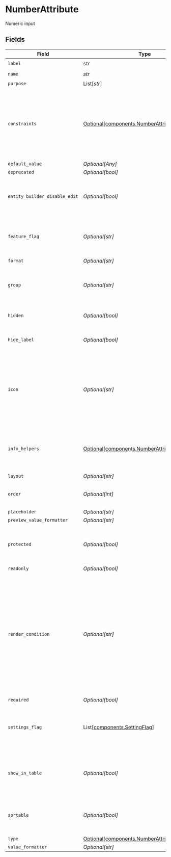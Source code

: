 # NumberAttribute

Numeric input


## Fields

| Field                                                                                                                                                                                                                                         | Type                                                                                                                                                                                                                                          | Required                                                                                                                                                                                                                                      | Description                                                                                                                                                                                                                                   | Example                                                                                                                                                                                                                                       |
| --------------------------------------------------------------------------------------------------------------------------------------------------------------------------------------------------------------------------------------------- | --------------------------------------------------------------------------------------------------------------------------------------------------------------------------------------------------------------------------------------------- | --------------------------------------------------------------------------------------------------------------------------------------------------------------------------------------------------------------------------------------------- | --------------------------------------------------------------------------------------------------------------------------------------------------------------------------------------------------------------------------------------------- | --------------------------------------------------------------------------------------------------------------------------------------------------------------------------------------------------------------------------------------------- |
| `label`                                                                                                                                                                                                                                       | *str*                                                                                                                                                                                                                                         | :heavy_check_mark:                                                                                                                                                                                                                            | N/A                                                                                                                                                                                                                                           |                                                                                                                                                                                                                                               |
| `name`                                                                                                                                                                                                                                        | *str*                                                                                                                                                                                                                                         | :heavy_check_mark:                                                                                                                                                                                                                            | N/A                                                                                                                                                                                                                                           |                                                                                                                                                                                                                                               |
| `purpose`                                                                                                                                                                                                                                     | List[*str*]                                                                                                                                                                                                                                   | :heavy_minus_sign:                                                                                                                                                                                                                            | N/A                                                                                                                                                                                                                                           |                                                                                                                                                                                                                                               |
| `constraints`                                                                                                                                                                                                                                 | [Optional[components.NumberAttributeConstraints]](../../models/components/numberattributeconstraints.md)                                                                                                                                      | :heavy_minus_sign:                                                                                                                                                                                                                            | A set of constraints applicable to the attribute.<br/>These constraints should and will be enforced by the attribute renderer.<br/>                                                                                                           | {<br/>"disablePast": true<br/>}                                                                                                                                                                                                               |
| `default_value`                                                                                                                                                                                                                               | *Optional[Any]*                                                                                                                                                                                                                               | :heavy_minus_sign:                                                                                                                                                                                                                            | N/A                                                                                                                                                                                                                                           |                                                                                                                                                                                                                                               |
| `deprecated`                                                                                                                                                                                                                                  | *Optional[bool]*                                                                                                                                                                                                                              | :heavy_minus_sign:                                                                                                                                                                                                                            | N/A                                                                                                                                                                                                                                           |                                                                                                                                                                                                                                               |
| `entity_builder_disable_edit`                                                                                                                                                                                                                 | *Optional[bool]*                                                                                                                                                                                                                              | :heavy_minus_sign:                                                                                                                                                                                                                            | Setting to `true` disables editing the attribute on the entity builder UI                                                                                                                                                                     |                                                                                                                                                                                                                                               |
| `feature_flag`                                                                                                                                                                                                                                | *Optional[str]*                                                                                                                                                                                                                               | :heavy_minus_sign:                                                                                                                                                                                                                            | This attribute should only be active when the feature flag is enabled                                                                                                                                                                         | FF_MY_FEATURE_FLAG                                                                                                                                                                                                                            |
| `format`                                                                                                                                                                                                                                      | *Optional[str]*                                                                                                                                                                                                                               | :heavy_minus_sign:                                                                                                                                                                                                                            | N/A                                                                                                                                                                                                                                           |                                                                                                                                                                                                                                               |
| `group`                                                                                                                                                                                                                                       | *Optional[str]*                                                                                                                                                                                                                               | :heavy_minus_sign:                                                                                                                                                                                                                            | Which group the attribute should appear in. Accepts group ID or group name                                                                                                                                                                    |                                                                                                                                                                                                                                               |
| `hidden`                                                                                                                                                                                                                                      | *Optional[bool]*                                                                                                                                                                                                                              | :heavy_minus_sign:                                                                                                                                                                                                                            | Do not render attribute in entity views                                                                                                                                                                                                       |                                                                                                                                                                                                                                               |
| `hide_label`                                                                                                                                                                                                                                  | *Optional[bool]*                                                                                                                                                                                                                              | :heavy_minus_sign:                                                                                                                                                                                                                            | When set to true, will hide the label of the field.                                                                                                                                                                                           |                                                                                                                                                                                                                                               |
| `icon`                                                                                                                                                                                                                                        | *Optional[str]*                                                                                                                                                                                                                               | :heavy_minus_sign:                                                                                                                                                                                                                            | Code name of the icon to used to represent this attribute.<br/>The value must be a valid @epilot/base-elements Icon name<br/>                                                                                                                 |                                                                                                                                                                                                                                               |
| `info_helpers`                                                                                                                                                                                                                                | [Optional[components.NumberAttributeInfoHelpers]](../../models/components/numberattributeinfohelpers.md)                                                                                                                                      | :heavy_minus_sign:                                                                                                                                                                                                                            | A set of configurations meant to document and assist the user in filling the attribute.                                                                                                                                                       |                                                                                                                                                                                                                                               |
| `layout`                                                                                                                                                                                                                                      | *Optional[str]*                                                                                                                                                                                                                               | :heavy_minus_sign:                                                                                                                                                                                                                            | N/A                                                                                                                                                                                                                                           | full_width                                                                                                                                                                                                                                    |
| `order`                                                                                                                                                                                                                                       | *Optional[int]*                                                                                                                                                                                                                               | :heavy_minus_sign:                                                                                                                                                                                                                            | Attribute sort order (ascending) in group                                                                                                                                                                                                     | 0                                                                                                                                                                                                                                             |
| `placeholder`                                                                                                                                                                                                                                 | *Optional[str]*                                                                                                                                                                                                                               | :heavy_minus_sign:                                                                                                                                                                                                                            | N/A                                                                                                                                                                                                                                           |                                                                                                                                                                                                                                               |
| `preview_value_formatter`                                                                                                                                                                                                                     | *Optional[str]*                                                                                                                                                                                                                               | :heavy_minus_sign:                                                                                                                                                                                                                            | N/A                                                                                                                                                                                                                                           |                                                                                                                                                                                                                                               |
| `protected`                                                                                                                                                                                                                                   | *Optional[bool]*                                                                                                                                                                                                                              | :heavy_minus_sign:                                                                                                                                                                                                                            | Setting to `true` prevents the attribute from being modified / deleted                                                                                                                                                                        |                                                                                                                                                                                                                                               |
| `readonly`                                                                                                                                                                                                                                    | *Optional[bool]*                                                                                                                                                                                                                              | :heavy_minus_sign:                                                                                                                                                                                                                            | N/A                                                                                                                                                                                                                                           |                                                                                                                                                                                                                                               |
| `render_condition`                                                                                                                                                                                                                            | *Optional[str]*                                                                                                                                                                                                                               | :heavy_minus_sign:                                                                                                                                                                                                                            | Defines the conditional rendering expression for showing this field.<br/>When a valid expression is parsed, their evaluation defines the visibility of this attribute.<br/>Note: Empty or invalid expression have no effect on the field visibility.<br/> |                                                                                                                                                                                                                                               |
| `required`                                                                                                                                                                                                                                    | *Optional[bool]*                                                                                                                                                                                                                              | :heavy_minus_sign:                                                                                                                                                                                                                            | N/A                                                                                                                                                                                                                                           |                                                                                                                                                                                                                                               |
| `settings_flag`                                                                                                                                                                                                                               | List[[components.SettingFlag](../../models/components/settingflag.md)]                                                                                                                                                                        | :heavy_minus_sign:                                                                                                                                                                                                                            | This attribute should only be active when all the settings have the correct value                                                                                                                                                             |                                                                                                                                                                                                                                               |
| `show_in_table`                                                                                                                                                                                                                               | *Optional[bool]*                                                                                                                                                                                                                              | :heavy_minus_sign:                                                                                                                                                                                                                            | Render as a column in table views. When defined, overrides `hidden`                                                                                                                                                                           |                                                                                                                                                                                                                                               |
| `sortable`                                                                                                                                                                                                                                    | *Optional[bool]*                                                                                                                                                                                                                              | :heavy_minus_sign:                                                                                                                                                                                                                            | Allow sorting by this attribute in table views if `show_in_table` is true                                                                                                                                                                     |                                                                                                                                                                                                                                               |
| `type`                                                                                                                                                                                                                                        | [Optional[components.NumberAttributeType]](../../models/components/numberattributetype.md)                                                                                                                                                    | :heavy_minus_sign:                                                                                                                                                                                                                            | N/A                                                                                                                                                                                                                                           |                                                                                                                                                                                                                                               |
| `value_formatter`                                                                                                                                                                                                                             | *Optional[str]*                                                                                                                                                                                                                               | :heavy_minus_sign:                                                                                                                                                                                                                            | N/A                                                                                                                                                                                                                                           |                                                                                                                                                                                                                                               |